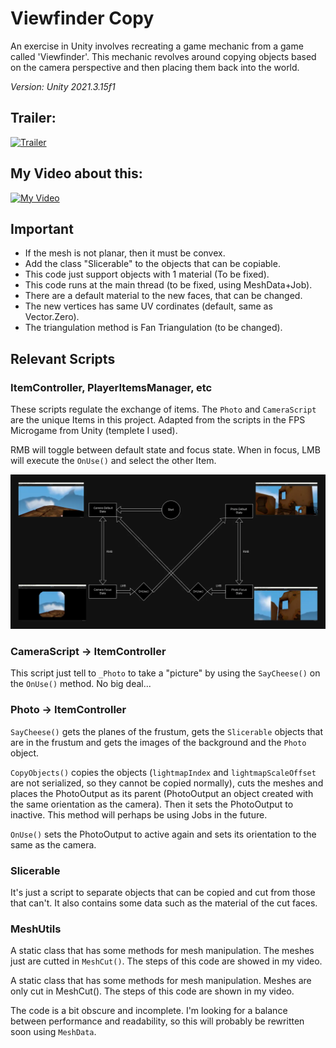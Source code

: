 # Viewfinder Copy

An exercise in Unity involves recreating a game mechanic from a game called 'Viewfinder'. This mechanic revolves around copying objects based on the camera perspective and then placing them back into the world.

*Version: Unity 2021.3.15f1*

<p align="center" width="100%"> 

## Trailer:
[![Trailer](https://img.youtube.com/vi/k_lIQ2EZRH8/0.jpg)](https://www.youtube.com/watch?v=k_lIQ2EZRH8)


## My Video about this:
[![My Video](https://img.youtube.com/vi/UVyv49LU4dY/0.jpg)](https://www.youtube.com/watch?v=UVyv49LU4dY)

</p>

## Important
- If the mesh is not planar, then it must be convex.
- Add the class "Slicerable" to the objects that can be copiable.
- This code just support objects with 1 material (To be fixed).
- This code runs at the main thread (to be fixed, using MeshData+Job).
- There are a default material to the new faces, that can be changed.
- The new vertices has same UV cordinates (default, same as Vector.Zero).
- The triangulation method is Fan Triangulation (to be changed).

## Relevant Scripts

### ItemController, PlayerItemsManager, etc
These scripts regulate the exchange of items. The `Photo` and `CameraScript` are the unique Items in this project. Adapted from the scripts in the FPS Microgame from Unity (templete I used).

RMB will toggle between default state and focus state. When in focus, LMB will execute the `OnUse()` and select the other Item.

![Actions Map](./imgs/ActionsMap.webp)

### CameraScript -> ItemController
This script just tell to `_Photo` to take a "picture" by using the `SayCheese()` on the `OnUse()` method. No big deal...

### Photo -> ItemController
`SayCheese()` gets the planes of the frustum, gets the `Slicerable` objects that are in the frustum and gets the images of the background and the `Photo` object.

`CopyObjects()` copies the objects (`lightmapIndex` and `lightmapScaleOffset` are not serialized, so they cannot be copied normally),
cuts the meshes and places the PhotoOutput as its parent (PhotoOutput an object created with the same orientation as the camera). Then it sets the PhotoOutput to inactive. This method will perhaps be using Jobs in the future.

`OnUse()` sets the PhotoOutput to active again and sets its orientation to the same as the camera.

### Slicerable
It's just a script to separate objects that can be copied and cut from those that can't. It also contains some data such as the material of the cut faces.

### MeshUtils
A static class that has some methods for mesh manipulation.
The meshes just are cutted in `MeshCut()`. The steps of this code are showed in my video.

A static class that has some methods for mesh manipulation. Meshes are only cut in MeshCut(). The steps of this code are shown in my video.

The code is a bit obscure and incomplete. I'm looking for a balance between performance and readability, so this will probably be rewritten soon using `MeshData`.